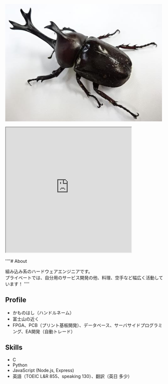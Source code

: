 ![仮の画像](20210425_カブトムシ.jpg)

<iframe src="https://openprocessing.org/sketch/1370242/embed/" width="400" height="400"></iframe>

''''# About

組み込み系のハードウェアエンジニアです。  
プライベートでは、自分用のサービス開発の他、料理、空手など幅広く活動しています！
''''
## Profile
- かものはし（ハンドルネーム）
- 富士山の近く
- FPGA、PCB（プリント基板開発）、データベース、サーバサイドプログラミング、EA開発（自動トレード）

## Skills
- C
- Python
- JavaScript (Node.js, Express)
- 英語（TOEIC L&R 855、speaking 130）、翻訳（英日 多少）
